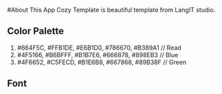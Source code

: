 #About This App
Cozy Template is beautiful template from LangIT studio.

## Color Palette
1. \#664F5C, \#FFB1DE, \#E6B1D0, \#786670, \#B389A1 // Read
2. \#4F5166, \#B6BFFF, \#B1B7E6, \#666878, \#898EB3 // Blue
3. \#4F6652, \#C5FECD, \#B1E6B8, \#667868, \#89B38F // Green

## Font
